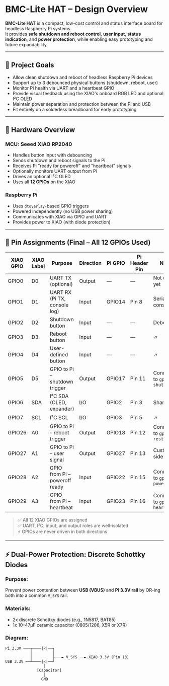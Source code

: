 # BMC-Lite HAT – Design Overview

**BMC-Lite HAT** is a compact, low-cost control and status interface board for headless Raspberry Pi systems.  
It provides **safe shutdown and reboot control**, **user input**, **status indication**, and **power protection**, while enabling easy prototyping and future expandability.

---

## 🎯 Project Goals

- Allow clean shutdown and reboot of headless Raspberry Pi devices
- Support up to 3 debounced physical buttons (shutdown, reboot, user)
- Monitor Pi health via UART and a heartbeat GPIO
- Provide visual feedback using the XIAO's onboard RGB LED and optional I²C OLED
- Maintain power separation and protection between the Pi and USB
- Fit entirely on a solderless breadboard for early prototyping

---

## 🧱 Hardware Overview

### MCU: **Seeed XIAO RP2040**

- Handles button input with debouncing
- Sends shutdown and reboot signals to the Pi
- Receives Pi "ready for poweroff" and "heartbeat" signals
- Optionally monitors UART output from Pi
- Drives an optional I²C OLED
- Uses all **12 GPIOs** on the XIAO

### Raspberry Pi

- Uses `dtoverlay`-based GPIO triggers
- Powered independently (no USB power sharing)
- Communicates with XIAO via GPIO and UART
- Provides power to XIAO (with diode protection)

---

## 📌 Pin Assignments (Final – All 12 GPIOs Used)

| XIAO GPIO | XIAO Label | Purpose                             | Direction | Pi GPIO | Pi Header Pin | Notes |
|-----------|------------|-------------------------------------|-----------|---------|----------------|-------|
| GPIO0     | D0         | UART TX (optional)                  | Output    | —       | —              | Not used yet |
| GPIO1     | D1         | UART RX (Pi TX, console log)        | Input     | GPIO14  | Pin 8          | Serial console |
| GPIO2     | D2         | Shutdown button                     | Input     | —       | —              | Debounced |
| GPIO3     | D3         | Reboot button                       | Input     | —       | —              | 〃 |
| GPIO4     | D4         | User-defined button                 | Input     | —       | —              | 〃 |
| GPIO5     | D5         | GPIO to Pi – shutdown trigger       | Output    | GPIO17  | Pin 11         | Connects to `gpio-shutdown` |
| GPIO6     | SDA        | I²C SDA (OLED, expander)            | I/O       | GPIO2   | Pin 3          | Shared I²C |
| GPIO7     | SCL        | I²C SCL                              | I/O       | GPIO3   | Pin 5          | 〃 |
| GPIO26    | A0         | GPIO to Pi – reboot trigger         | Output    | GPIO18  | Pin 12         | Connects to `gpio-restart` |
| GPIO27    | A1         | GPIO to Pi – user signal            | Output    | GPIO27  | Pin 13         | Custom Pi-side use |
| GPIO28    | A2         | GPIO from Pi – poweroff ready       | Input     | GPIO22  | Pin 15         | Connects to `gpio-poweroff` |
| GPIO29    | A3         | GPIO from Pi – heartbeat            | Input     | GPIO23  | Pin 16         | Connects to `gpio-heartbeat` |

> ✅ All 12 XIAO GPIOs are assigned  
> ✅ UART, I²C, input, and output roles are well-isolated  
> ⚡ GPIOs are never driven in both directions

---

## ⚡ Dual-Power Protection: Discrete Schottky Diodes

### Purpose:
Prevent power contention between **USB (VBUS)** and **Pi 3.3V rail** by OR-ing both into a common `V_SYS` rail.

### Materials:
- 2x discrete Schottky diodes (e.g., 1N5817, BAT85)
- 1x 10–47µF ceramic capacitor (0805/1206, X5R or X7R)

### Diagram:

```text
Pi 3.3V ───┬────|<|──┐
           │         │
           │         ├───► V_SYS ──► XIAO 3.3V (Pin 13)
USB 3.3V ──┴────|<|──┘
                 │
              [Capacitor]
                 │
                GND
